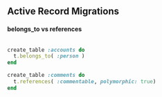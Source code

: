 ## Active Record Migrations

#### belongs_to vs references

```ruby

create_table :accounts do
  t.belongs_to( :person )
end

create_table :comments do
  t.references( :commentable, polymorphic: true)
end

```

